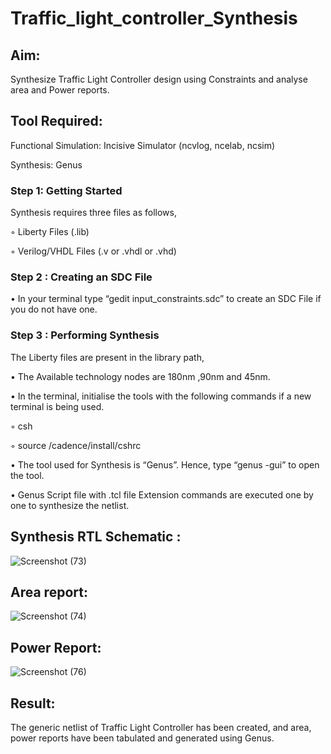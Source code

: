 # Traffic_light_controller_Synthesis

## Aim:

Synthesize Traffic Light Controller design using Constraints and analyse area and Power reports.

## Tool Required:

Functional Simulation: Incisive Simulator (ncvlog, ncelab, ncsim)

Synthesis: Genus

### Step 1: Getting Started

Synthesis requires three files as follows,

◦ Liberty Files (.lib)

◦ Verilog/VHDL Files (.v or .vhdl or .vhd)

### Step 2 : Creating an SDC File

•	In your terminal type “gedit input_constraints.sdc” to create an SDC File if you do not have one.

### Step 3 : Performing Synthesis

The Liberty files are present in the library path,

• The Available technology nodes are 180nm ,90nm and 45nm.

• In the terminal, initialise the tools with the following commands if a new terminal is being used.

◦ csh

◦ source /cadence/install/cshrc

• The tool used for Synthesis is “Genus”. Hence, type “genus -gui” to open the tool.

• Genus Script file with .tcl file Extension commands are executed one by one to synthesize the netlist.

## Synthesis RTL Schematic :
![Screenshot (73)](https://github.com/user-attachments/assets/b518b050-ab77-45b8-8052-169e0a110137)

## Area report:
![Screenshot (74)](https://github.com/user-attachments/assets/470ea46e-9dae-4672-b650-45c1d6832059)

## Power Report:
![Screenshot (76)](https://github.com/user-attachments/assets/c8b1f885-0e7e-44bc-ba67-9c5a8f9e2160)

## Result:

The generic netlist of Traffic Light Controller has been created, and area, power reports have been tabulated and generated using Genus.
